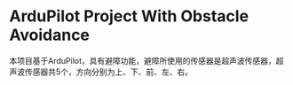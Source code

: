 # ArduPilot Project With Obstacle Avoidance

本项目基于ArduPilot，具有避障功能，避障所使用的传感器是超声波传感器，超声波传感器共5个，方向分别为上、下、前、左、右。